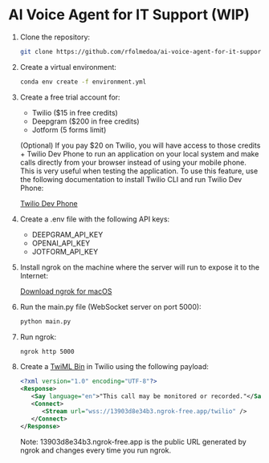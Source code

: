 # AI Voice Agent for IT Support (WIP)

1. Clone the repository:

   ```bash
   git clone https://github.com/rfolmedoa/ai-voice-agent-for-it-support.git
   ```

2. Create a virtual environment: 

   ```bash
   conda env create -f environment.yml
   ```

3. Create a free trial account for:

   - Twilio ($15 in free credits)
   - Deepgram ($200 in free credits)
   - Jotform (5 forms limit)

   (Optional) If you pay $20 on Twilio, you will have access to those credits + Twilio Dev Phone to run an application on your local system and make calls directly from your browser instead of using your mobile phone. This is very useful when testing the application. To use this feature, use the following documentation to install Twilio CLI and run Twilio Dev Phone: 

   [Twilio Dev Phone](https://www.twilio.com/docs/labs/dev-phone)

3. Create a .env file with the following API keys:

   - DEEPGRAM_API_KEY
   - OPENAI_API_KEY
   - JOTFORM_API_KEY

5. Install ngrok on the machine where the server will run to expose it to the Internet:

   [Download ngrok for macOS](https://ngrok.com/downloads/mac-os)

6. Run the main.py file (WebSocket server on port 5000):

   ```bash
   python main.py
   ```

7. Run ngrok:

   ```bash
   ngrok http 5000
   ```

8. Create a [TwiML Bin](https://www.twilio.com/docs/serverless/twiml-bins) in Twilio using the following payload:

   ```xml
   <?xml version="1.0" encoding="UTF-8"?>
   <Response>
      <Say language="en">"This call may be monitored or recorded."</Say>
      <Connect>
         <Stream url="wss://13903d8e34b3.ngrok-free.app/twilio" />
      </Connect>
   </Response>
   ```
   Note: 13903d8e34b3.ngrok-free.app is the public URL generated by ngrok and changes every time you run ngrok.